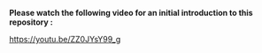 **Please watch the following video for an initial introduction to this repository :**

https://youtu.be/ZZ0JYsY99_g
